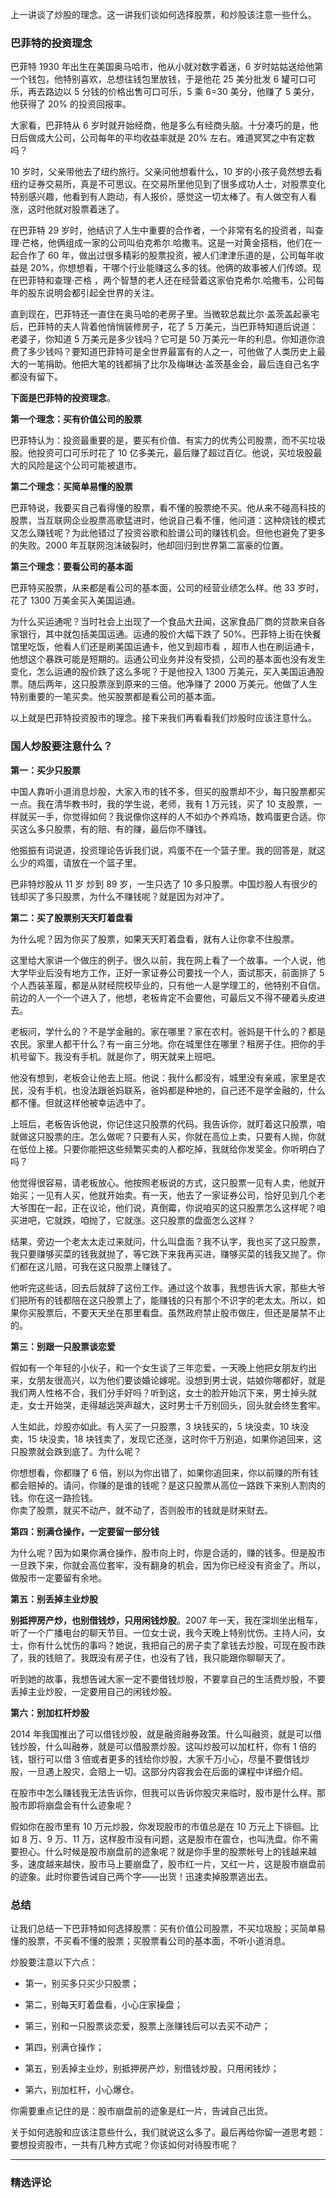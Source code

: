 <p data-nodeid="1">上一讲谈了炒股的理念。这一讲我们谈如何选择股票，和炒股该注意一些什么。</p>
<h3 data-nodeid="1678" class="">巴菲特的投资理念</h3>
<p data-nodeid="1679">巴菲特 1930 年出生在美国奥马哈市，他从小就对数字着迷，6 岁时姑姑送给他第一个钱包，他特别喜欢，总想往钱包里放钱，于是他花 25 美分批发 6 罐可口可乐，再去路边以 5 分钱的价格出售可口可乐，5 乘 6=30 美分，他赚了 5 美分，他获得了 20% 的投资回报率。</p>









<p data-nodeid="3">大家看，巴菲特从 6 岁时就开始经商，他是多么有经商头脑。十分凑巧的是，他日后做成大公司，公司每年的平均收益率就是 20% 左右。难道冥冥之中有定数吗？</p>
<p data-nodeid="4">10 岁时，父亲带他去了纽约旅行。父亲问他想看什么，10 岁的小孩子竟然想去看纽约证券交易所，真是不可思议。在交易所里他见到了很多成功人士，对股票变化特别感兴趣，他看到有人跑动，有人报价，感觉这一切太棒了。有人做空有人看涨，这时他就对股票着迷了。</p>
<p data-nodeid="5">在巴菲特 29 岁时，他结识了人生中重要的合作者，一个非常有名的投资者，叫查理·芒格，他俩组成一家的公司叫伯克希尔.哈撒韦。这是一对黄金搭档，他们在一起合作了 60 年，做出过很多精彩的股票投资，被人们津津乐道的是，公司每年收益是 20%，你想想看，干哪个行业能赚这么多的钱。他俩的故事被人们传颂。现在巴菲特和查理·芒格 ，两个智慧的老人还在经营着这家伯克希尔.哈撒韦，公司每年的股东说明会都引起全世界的关注。</p>
<p data-nodeid="6">直到现在，巴菲特还一直住在奥马哈的老房子里。当微软总裁比尔·盖茨盖起豪宅后，巴菲特的夫人背着他悄悄装修房子，花了 5 万美元，当巴菲特知道后说道：老婆子，你知道 5 万美元是多少钱吗？它可是 50 万美元一年的利息。你知道你浪费了多少钱吗？要知道巴菲特可是全世界最富有的人之一，可他做了人类历史上最大的一笔捐助。他把大笔的钱都捐了比尔及梅琳达·盖茨基金会，最后连自己名字都没有留下。</p>
<p data-nodeid="2920" class=""><strong data-nodeid="2925">下面是巴菲特的投资理念</strong>。</p>






<p data-nodeid="3859" class=""><strong data-nodeid="3863">第一个理念：买有价值公司的股票</strong></p>




<p data-nodeid="9">巴菲特认为：投资最重要的是，要买有价值、有实力的优秀公司股票，而不买垃圾股。他投资可口可乐时花了 10 亿多美元，最后赚了超过百亿。他说，买垃圾股最大的风险是这个公司可能被退市。</p>
<p data-nodeid="4821" class=""><strong data-nodeid="4825">第二个理念：买简单易懂的股票</strong></p>




<p data-nodeid="11">巴菲特说，我要买自己看得懂的股票，看不懂的股票绝不买。他从来不碰高科技的股票，当互联网企业股票高歌猛进时，他说自己看不懂，他问道：这种烧钱的模式又怎么赚钱呢？为此他错过了投资谷歌和脸谱公司的赚钱机会。但他也避免了更多的失败。2000 年互联网泡沫破裂时，他却回归到世界第二富豪的位置。</p>
<p data-nodeid="6066"><strong data-nodeid="6071">第三个理念：要看公司的基本面</strong></p>
<p data-nodeid="6067">巴菲特买股票，从来都是看公司的基本面，公司的经营业绩怎么样。他 33 岁时，花了 1300 万美金买入美国运通。</p>





<p data-nodeid="13">为什么买运通呢？当时社会上出现了一个食品大丑闻，这家食品厂商的贷款来自各家银行，其中就包括美国运通。运通的股价大幅下跌了 50%。巴菲特上街在快餐馆里吃饭，他看人们还是刷美国运通卡，他又到超市看 ，超市人也在刷运通卡，他想这个暴跌可能是短期的。运通公司业务并没有受损，公司的基本面也没有发生变化，怎么运通的股价跌了这么多呢？于是他投入 1300 万美元，买入美国运通股票。随后两年，这只股票涨到原来的三倍。他净赚了 2000 万美元。他做了人生特别重要的一笔买卖。他买股票都是看公司的基本面。</p>
<p data-nodeid="14">以上就是巴菲特投资股市的理念。接下来我们再看看我们炒股时应该注意什么。</p>
<h3 data-nodeid="7063" class="">国人炒股要注意什么？</h3>




<p data-nodeid="8335"><strong data-nodeid="8340">第一：买少只股票</strong></p>
<p data-nodeid="8336">中国人靠听小道消息炒股，大家入市的钱不多，但买的股票却不少，每只股票都买一点。我在清华教书时，我的学生说，老师，我有 1 万元钱，买了 10 支股票，一样就买一手，你觉得如何？我说像你这样的人不如办个养鸡场，数鸡蛋更合适。你买这么多只股票，有的赔、有的赚，最后你不赚钱。</p>





<p data-nodeid="17">他振振有词说道，投资理论告诉我们说，鸡蛋不在一个篮子里。我的回答是，就这么少的鸡蛋，请放在一个篮子里。</p>
<p data-nodeid="18">巴非特炒股从 11 岁 炒到 89 岁，一生只选了 10 多只股票。中国炒股人有很少的钱却买了多只股票，为什么不赚钱呢？就是因为对冲了。</p>
<p data-nodeid="9642"><strong data-nodeid="9647">第二：买了股票别天天盯着盘看</strong></p>
<p data-nodeid="9643">为什么呢？因为你买了股票，如果天天盯着盘看，就有人让你拿不住股票。</p>





<p data-nodeid="20">这里给大家讲一个做庄的例子。很久以前，我在网上看了一个故事。一个人说，他大学毕业后没有地方工作，正好一家证券公司要找一个人，面试那天，前面排了 5 个人西装革履，都是从财经院校毕业的，只有他一人是学理工的，他特别不自信。前边的人一个一个进入了，他想，老板肯定不会要他，可最后又不得不硬着头皮进去。</p>
<p data-nodeid="21">老板问，学什么的？不是学金融的。家在哪里？家在农村。爸妈是干什么的？都是农民。家里人都干什么？有一亩三分地。你在城里住在哪里？租房子住。把你的手机号留下。我没有手机。就是你了，明天就来上班吧。</p>
<p data-nodeid="22">他没有想到，老板会让他去上班。他说：我什么都没有，城里没有亲戚，家里是农民，没有手机，也没法跟爸妈联系，爸妈都是种地的，自己还不是学金融的，什么都不懂。但就这样他被幸运选中了。</p>
<p data-nodeid="23">上班后，老板告诉他说，你记住这只股票的代码。我告诉你，就盯着这只股票，咱就做这只股票的庄。怎么做呢？只要有人买，你就在高位上卖，只要有人抛，你就在低位上接。只要你能把这些频繁买卖的人都吃掉，我就给你发奖金。你听明白了吗？</p>
<p data-nodeid="24">他觉得很容易，请老板放心。他按照老板说的方式，这只股票一见有人卖，他就开始买；一见有人买，他就开始卖。有一天，他去了一家证券公司，恰好见到几个老大爷围在一起，正在议论，他们说，真倒霉，你说咱买的这只股票怎么这样呢？咱买进吧，它就跌，咱抛了，它就涨。这只股票的盘面怎么这样？</p>
<p data-nodeid="25">结果，旁边一个老太太走过来就问，什么叫盘面？我不认字，我也买了这只股票，我只要赚够买菜的钱我就抛了，等它跌下来我再买进，赚够买菜的钱我又抛了。你们都在这儿赔，可我在这只股票上赚钱了。</p>
<p data-nodeid="26">他听完这些话，回去后就辞了这份工作。通过这个故事，我想告诉大家，那些大爷们把所有的钱都陪在这只股票上了，能赚钱的只有那个不识字的老太太。所以，如果你买股票后，不要天天坐在那里看盘。虽然政府禁止股市做庄，但还是屡禁不止的。</p>
<p data-nodeid="10979"><strong data-nodeid="10984">第三：别跟一只股票谈恋爱</strong></p>
<p data-nodeid="10980">假如有一个年轻的小伙子，和一个女生谈了三年恋爱，一天晚上他把女朋友约出来，女朋友很高兴，以为他们要谈婚论嫁呢。没想到男士说，姑娘你哪都好，就是我们两人性格不合，我们分手好吗？听到这，女士的脸开始沉下来，男士掉头就走，女士开始哭，走得越远哭声越大，这时男士千万别回头，回头就会终生套牢。</p>





<p data-nodeid="28">人生如此，炒股亦如此。有人买了一只股票，3 块钱买的，5 块没卖，10 块没卖，15 块没卖，18 块钱卖了，发现它还涨，这时你千万别追，如果你追回来，这只股票就会跌到底了。为什么呢？</p>
<p data-nodeid="29">你想想看，你都赚了 6 倍，别以为你出错了，如果你追回来，你以前赚的所有钱都会赔掉的。请问，你赚的是谁的钱呢？是这只股票从高位一路跌下来别人割肉的钱。你在这一路捡钱。<br>
你卖了股票，就买不动产，就不动了，否则股市的钱就是财来财去。</p>
<p data-nodeid="12346"><strong data-nodeid="12351">第四：别满仓操作，一定要留一部分钱</strong></p>
<p data-nodeid="12347">为什么呢？因为如果你满仓操作，股市向上时，你是合适的，赚的钱多。但是股市一旦跌下来，你就会高位套牢，没有翻身的机会，因为你已经没有资金了。所以，做股市一定要留有余地。</p>





<p data-nodeid="13743"><strong data-nodeid="13748">第五：别丢掉主业炒股</strong></p>
<p data-nodeid="17898" class=""><strong data-nodeid="17903">别抵押房产炒，也别借钱炒，只用闲钱炒股</strong>。2007 年一天，我在深圳坐出租车，听了一个广播电台的聊天节目。一位女士说，我今天晚上特别忧伤。主持人问，女士，你有什么忧伤的事吗？她说，我把自己的房子卖了拿钱去炒股，可现在股市跌了，我的钱赔了。我既没有房子住，也没有了钱，我只能跟你聊聊天了。</p>









<p data-nodeid="32">听到她的故事，我想告诫大家一定不要借钱炒股，不要拿自己的生活费炒股，不要丢掉主业炒股，一定要用自己的闲钱炒股。</p>
<p data-nodeid="15450"><strong data-nodeid="15455">第六：别加杠杆炒股</strong></p>
<p data-nodeid="15451">2014 年我国推出了可以借钱炒股，就是融资融券政策。什么叫融资，就是可以借钱炒股，什么叫融券，就是可以借股票炒股。这叫炒股可以加杠杆，你有 1 倍的钱，银行可以借 3 倍或者更多的钱给你炒股，大家千万小心，尽量不要借钱炒股，一旦遇上股灾，会赔上一切。这部分内容我会在后面的课程中详细介绍。</p>






<p data-nodeid="34">在股市中怎么赚钱我无法告诉你，但我可以告诉你股灾来临时，股市是什么样。那股市即将崩盘会有什么迹象呢？</p>
<p data-nodeid="35">假如你在股市里有 10 万元炒股，你发现股市的市值总是在 10 万元上下徘徊。比如 8 万、9 万、11 万，这样股市没有问题，这是股市在震仓，也叫洗盘。你不需要担心。什么时候是股市崩盘前的迹象呢？就是你手里的股票帐号上的钱越来越多，速度越来越快，股市马上要崩盘了，股市红一片，又红一片，这是股市崩盘前的迹象。此时你要告诫自己两个字——出货！迅速卖掉股票逃出去。</p>
<h3 data-nodeid="16883">总结</h3>
<p data-nodeid="16884">让我们总结一下巴菲特如何选择股票：买有价值公司股票，不买垃圾股；买简单易懂的股票，不买看不懂的股票；买股票看公司的基本面，不听小道消息。</p>






<p data-nodeid="18194">炒股要注意以下六点：</p>
<ul data-nodeid="19515">
<li data-nodeid="19516">
<p data-nodeid="19517" class="">第一，别买多只买少只股票；</p>
</li>
<li data-nodeid="19518">
<p data-nodeid="19519">第二，别每天盯着盘看，小心庄家操盘；</p>
</li>
<li data-nodeid="19520">
<p data-nodeid="19521">第三，别和一只股票谈恋爱，股票上涨赚钱后可以去买不动产；</p>
</li>
<li data-nodeid="19522">
<p data-nodeid="19523">第四，别满仓操作；</p>
</li>
<li data-nodeid="19524">
<p data-nodeid="19525">第五，别丢掉主业炒，别抵押房产炒，别借钱炒股，只用闲钱炒；</p>
</li>
<li data-nodeid="19526">
<p data-nodeid="19527" class="te-preview-highlight">第六，别加杠杆，小心爆仓。</p>
</li>
</ul>








<p data-nodeid="38" class="">你需要重点记住的是：股市崩盘前的迹象是红一片，告诫自己出货。</p>
<p data-nodeid="39">关于如何选股和应该注意些什么，我们就说这么多了。最后再给你留一道思考题：要想投资股市，一共有几种方式呢？你该如何对待股市呢？</p>

---

### 精选评论


